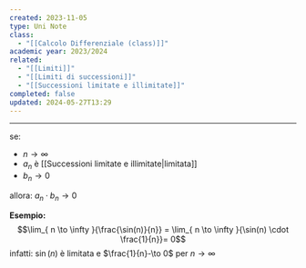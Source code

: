 ```yaml
---
created: 2023-11-05
type: Uni Note
class:
  - "[[Calcolo Differenziale (class)]]"
academic year: 2023/2024
related:
  - "[[Limiti]]"
  - "[[Limiti di successioni]]"
  - "[[Successioni limitate e illimitate]]"
completed: false
updated: 2024-05-27T13:29
---
```

---
se: 
- $n \to \infty$
- $a_n$ è [[Successioni limitate e illimitate|limitata]]
- $b_n \to 0$

allora: $a_n \cdot b_n \to 0$

**Esempio:**
$$\lim_{ n \to \infty }{\frac{\sin(n)}{n}} = \lim_{ n \to \infty }{\sin(n) \cdot \frac{1}{n}}= 0$$
infatti: $\sin(n)$ è limitata e $\frac{1}{n}-\to 0$ per $n\to \infty$
